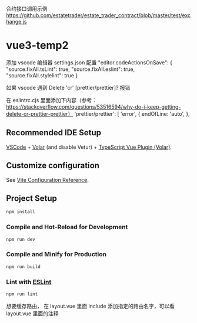 合约接口调用示例
https://github.com/estatetrader/estate_trader_contract/blob/master/test/exchange.js

# vue3-temp2

添加 vscode 编辑器 settings.json 配置
"editor.codeActionsOnSave": {
"source.fixAll.tsLint": true,
"source.fixAll.eslint": true,
"source.fixAll.stylelint": true
}

如果 vscode 遇到 Delete 'cr' [prettier/prettier]? 报错

在.eslintrc.cjs 里面添加下内容（参考：https://stackoverflow.com/questions/53516594/why-do-i-keep-getting-delete-cr-prettier-prettier）
'prettier/prettier': [
'error',
{
endOfLine: 'auto',
},

## Recommended IDE Setup

[VSCode](https://code.visualstudio.com/) + [Volar](https://marketplace.visualstudio.com/items?itemName=johnsoncodehk.volar) (and disable Vetur) + [TypeScript Vue Plugin (Volar)](https://marketplace.visualstudio.com/items?itemName=johnsoncodehk.vscode-typescript-vue-plugin).

## Customize configuration

See [Vite Configuration Reference](https://vitejs.dev/config/).

## Project Setup

```sh
npm install
```

### Compile and Hot-Reload for Development

```sh
npm run dev
```

### Compile and Minify for Production

```sh
npm run build
```

### Lint with [ESLint](https://eslint.org/)

```sh
npm run lint
```

想要缓存路由， 在 layout.vue 里面 include 添加指定的路由名字，可以看 layout.vue 里面的注释
